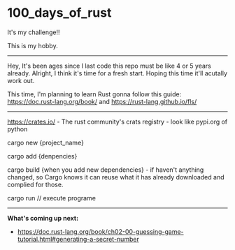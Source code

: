 # 100_days_of_rust

It's my challenge!!

This is my hobby.

------------------------------

Hey, It's been ages since I last code this repo must be like 4 or 5 years already.
Alright, I think it's time for a fresh start.
Hoping this time it'll acutally work out.

This time, I'm planning to learn Rust gonna follow this guide: https://doc.rust-lang.org/book/ and  https://rust-lang.github.io/fls/

------------------------------

https://crates.io/
    - The rust community's crats registry
    - look like pypi.org of python

cargo new {project_name}

cargo add {denpencies}

cargo build {when you add new dependencies}
    - if haven't anything changed, so Cargo knows it can reuse what it has already downloaded and complied for those.

cargo run // execute programe

------------------------------

<B>What's coming up next:</B>
- https://doc.rust-lang.org/book/ch02-00-guessing-game-tutorial.html#generating-a-secret-number